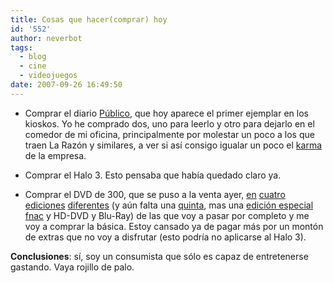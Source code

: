 ```yaml
---
title: Cosas que hacer(comprar) hoy
id: '552'
author: neverbot
tags:
  - blog
  - cine
  - videojuegos
date: 2007-09-26 16:49:50
---
```


* Comprar el diario [Público](http://www.publico.es/), que hoy aparece el primer ejemplar en los kioskos. Yo he comprado dos, uno para leerlo y otro para dejarlo en el comedor de mi oficina, principalmente por molestar un poco a los que traen La Razón y similares, a ver si así consigo igualar un poco el [karma](http://en.wikipedia.org/wiki/Karma) de la empresa.

* Comprar el Halo 3. Esto pensaba que había quedado claro ya.

* Comprar el DVD de 300, que se puso a la venta ayer, [en](http://www.dvdgo.com/product~catgid~0~list~0~prodid~122245~typeproduct~1~dvd~300:%20Edici%F3n%201%20Disco~refid~308.htm) [cuatro](http://www.dvdgo.com/product~catgid~0~list~0~prodid~122246~typeproduct~1~dvd~300:%20Edici%F3n%20Especial%202%20Discos~refid~308.htm) [ediciones](http://www.dvdgo.com/product~catgid~193~list~158~prodid~122247~typeproduct~1~dvd~300:+Edici%F3n+Coleccionista+2+Discos+(Estuche+Met%E1lico).htm) [diferentes](http://www.dvdgo.com/product~catgid~0~list~0~prodid~122248~typeproduct~1~dvd~300:%20Edici%F3n%202%20Discos%20%20%20Libro%20%28Estuche%20Met%E1lico%29~refid~308.htm) (y aún falta una [quinta](http://www.zonadvd.com/modules.php?name=News&file=article&sid=10775), mas una [edición especial fnac](http://www.fnac.es/dsp/?servlet=extended.HomeExtendedServlet&Code1=1824752675&Code2=426&prodID=668548&viewMode=0&catID=200422&zanpid=1023968637020539904) y HD-DVD y Blu-Ray) de las que voy a pasar por completo y me voy a comprar la básica. Estoy cansado ya de pagar más por un montón de extras que no voy a disfrutar (esto podría no aplicarse al Halo 3).

**Conclusiones**: sí, soy un consumista que sólo es capaz de entretenerse gastando. Vaya rojillo de palo.
